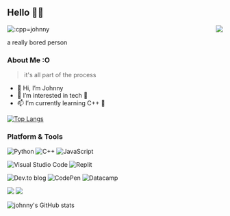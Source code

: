 ## Hello 👋👋


<img src="https://count.getloli.com/get/@:cpp-johnny" alt=":cpp=johnny" /> <img src="https://camo.githubusercontent.com/31570a8b0ead8a0d86620dd4431760dd7a4021113e6a6359b7a1b23427532bd0/68747470733a2f2f776561746865722d69636f6e2e6a6f75726e657961642e7265706c2e636f2f407368616e676861693f763d31" align="right" data-canonical-src="https://weather-icon.journeyad.repl.co/@singapore?v=1" style="max-width: 100%;">



a really bored person 


### About Me :O


> it's all part of the process 

- 👋 Hi, I’m Johnny
- 👀 I’m interested in tech 👀
- 📫 I’m currently learning C++ 🥲

[![Top Langs](https://github-readme-stats.vercel.app/api/top-langs/?username=cpp-johnny)](https://github.com/anuraghazra/github-readme-stats)


### Platform & Tools
![Python](https://img.shields.io/badge/python-3670A0?style=for-the-badge&logo=python&logoColor=ffdd54)
![C++](https://img.shields.io/badge/c++-%2300599C.svg?style=for-the-badge&logo=c%2B%2B&logoColor=white)
![JavaScript](https://img.shields.io/badge/javascript-%23323330.svg?style=for-the-badge&logo=javascript&logoColor=%23F7DF1E)


![Visual Studio Code](https://img.shields.io/badge/Visual%20Studio%20Code-0078d7.svg?style=for-the-badge&logo=visual-studio-code&logoColor=white)
![Replit](https://img.shields.io/badge/Replit-DD1200?style=for-the-badge&logo=Replit&logoColor=white)


![Dev.to blog](https://img.shields.io/badge/dev.to-0A0A0A?style=for-the-badge&logo=dev.to&logoColor=white)
![CodePen](https://img.shields.io/badge/Codepen-000000?style=for-the-badge&logo=codepen&logoColor=white)
![Datacamp](https://img.shields.io/badge/Datacamp-05192D?style=for-the-badge&logo=datacamp&logoColor=03E860)


<!--- href is for redirect link, then img src="whatever" is stolen from -->
<!--- github user journey ad, just ctrl shift i to see the elements and --->
<!--- copy paste, change the names accordingly, and no. A81D33 is colour --->

<a href="https://www.debian.org/" rel="nofollow"><img src="https://img.shields.io/badge/OS-Debian-A81D33?style=flat-square&logo=debian&logoColor=ffffff" style="max-width: 100%;"></a> 
<a href="https://www.apple.com/" rel="nofollow"><img src="https://img.shields.io/badge/OS-iOS-292e33?style=flat-square&logo=apple&logoColor=ffffff" style="max-width: 100%;"></a> 



![johnny's GitHub stats](https://github-readme-stats.vercel.app/api?username=cpp-johnny&show_icons=true) 











